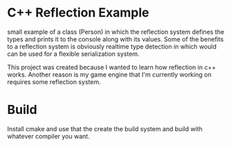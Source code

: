 # C++ Reflection Example

small example of a class (Person) in which the reflection system defines the 
types and prints it to the console along with its values. Some of the benefits to
a reflection system is obviously realtime type detection in which would can be used 
for a flexible serialization system.

This project was created because I wanted to learn how reflection in c++ works. 
Another reason is my game engine that I'm currently working on requires some 
reflection system.

# Build

Install cmake and use that the create the build system and build with whatever compiler 
you want.